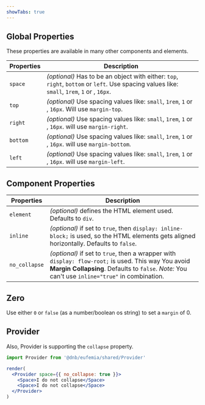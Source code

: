 ```yaml
---
showTabs: true
---
```


## Global Properties

These properties are available in many other components and elements.

| Properties | Description                                                                                                                                  |
| ---------- | -------------------------------------------------------------------------------------------------------------------------------------------- |
| `space`    | _(optional)_ Has to be an object with either: `top`, `right`, `bottom` or `left`. Use spacing values like: `small`, `1rem`, `1` or , `16px`. |
| `top`      | _(optional)_ Use spacing values like: `small`, `1rem`, `1` or , `16px`. Will use `margin-top`.                                               |
| `right`    | _(optional)_ Use spacing values like: `small`, `1rem`, `1` or , `16px`. will use `margin-right`.                                             |
| `bottom`   | _(optional)_ Use spacing values like: `small`, `1rem`, `1` or , `16px`. will use `margin-bottom`.                                            |
| `left`     | _(optional)_ Use spacing values like: `small`, `1rem`, `1` or , `16px`. will use `margin-left`.                                              |

## Component Properties

| Properties    | Description                                                                                                                                                                                            |
| ------------- | ------------------------------------------------------------------------------------------------------------------------------------------------------------------------------------------------------ |
| `element`     | _(optional)_ defines the HTML element used. Defaults to `div`.                                                                                                                                         |
| `inline`      | _(optional)_ if set to `true`, then `display: inline-block;` is used, so the HTML elements gets aligned horizontally. Defaults to `false`.                                                             |
| `no_collapse` | _(optional)_ if set to `true`, then a wrapper with `display: flow-root;` is used. This way You avoid **Margin Collapsing**. Defaults to `false`. _Note:_ You can't use `inline="true"` in combination. |

## Zero

Use either `0` or `false` (as a number/boolean os string) to set a `margin` of 0.

## Provider

Also, Provider is supporting the `collapse` property.

```jsx
import Provider from '@dnb/eufemia/shared/Provider'

render(
  <Provider space={{ no_collapse: true }}>
    <Space>I do not collapse</Space>
    <Space>I do not collapse</Space>
  </Provider>
)
```
